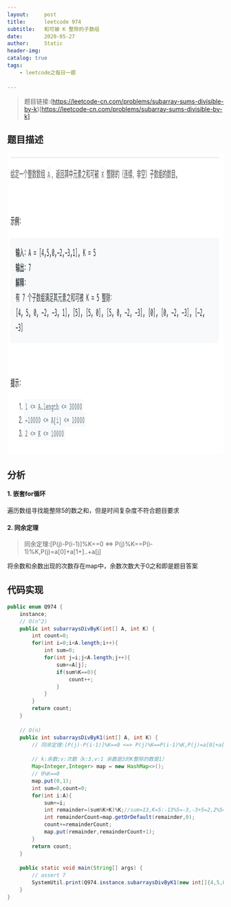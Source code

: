 ```yaml
---
layout:     post
title:      leetcode 974
subtitle:   和可被 K 整除的子数组
date:       2020-05-27
author:     Static
header-img: 
catalog: true
tags:
    - leetcode之每日一题
    
---
```


> 题目链接:(https://leetcode-cn.com/problems/subarray-sums-divisible-by-k)[https://leetcode-cn.com/problems/subarray-sums-divisible-by-k]

## 题目描述

<html>
    <img src="/img/leetcode/leetcode-974.png" width="700" height="700" /> 
</html>


## 分析

#### 1. 嵌套for循环

遍历数组寻找能整除5的数之和，但是时间复杂度不符合题目要求

#### 2. 同余定理

> 同余定理:[P(j)-P(i-1)]%K==0 <=> P(j)%K==P(i-1)%K,P(j)=a[0]+a[1+]..+a[j]

将余数和余数出现的次数存在map中，余数次数大于0之和即是题目答案

## 代码实现

```java
public enum Q974 {
    instance;
    // O(n^2)
    public int subarraysDivByK(int[] A, int K) {
        int count=0;
        for(int i=0;i<A.length;i++){
            int sum=0;
            for(int j=i;j<A.length;j++){
                sum+=A[j];
                if(sum%K==0){
                    count++;
                }
            }
        }
        return count;
    }

    // O(n)
    public int subarraysDivByK1(int[] A, int K) {
        // 同余定理:[P(j)-P(i-1)]%K==0 <=> P(j)%K==P(i-1)%K,P(j)=a[0]+a[1+]..+a[j]

        // k:余数;v:次数（k:3,v:1 余数是3的K整除的数是1）
        Map<Integer,Integer> map = new HashMap<>();
        // 0%K==0
        map.put(0,1);
        int sum=0,count=0;
        for(int i:A){
            sum+=i;
            int remainder=(sum%K+K)%K;//sum=13,K=5:-13%5=-3,-3+5=2,2%5=3
            int remainderCount=map.getOrDefault(remainder,0);
            count+=remainderCount;
            map.put(remainder,remainderCount+1);
        }
        return count;
    }

    public static void main(String[] args) {
        // assert 7
        SystemUtil.print(Q974.instance.subarraysDivByK1(new int[]{4,5,0,-2,-3,1},5));
    }
}
```